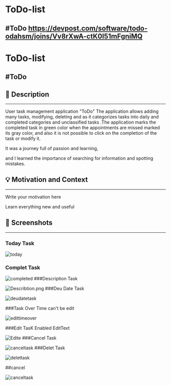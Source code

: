 # ToDo-list
#ToDo
https://devpost.com/software/todo-odahsm/joins/Vv8rXwA-ctK0l51mFgniMQ
---

# ToDo-list
#ToDo
---

<!--- Replace <NadiaAliAlmrashi>
with your Github Username and <https://github.com/NadiaAliAlmrashi/ToDo-list> with the name of your repository. -->
<!--- You can find both of these in the url bar when you open your repository in github. -->


## :scroll: Description
---
User task management application "ToDo"
The application allows adding many tasks, modifying, deleting
and as it categorizes tasks into daily and completed categories
and unclassified tasks .The application marks the completed task in green color
when the appointments are missed marked its gray color,
and also it is not possible to click on the completion of the task or modify it.

It was a journey full of passion and learning,

 and I learned the importance of searching for information and spotting mistakes.
## :bulb: Motivation and Context
---
Write your motivation here

Learn everything new and useful

## :camera_flash: Screenshots
---
### Today Task

![today](today.png)
### Complet Task

![completed](completed.png)
###Description Task

![Describtion.png](Describtion.png)
###Deu Date Task


![deudatetask](deudatetask.png)

###Task Over Time can't be edit

![edittimeover](edittimeover.png)

###Edit TasK Enabled EditText

![Edite](Edite.png)
###Cancel Task

![canceltask](canceltask.png)
###Delet Task

![delettask](delettask.png)

##cancel

![canceltask](canceltask.png)


